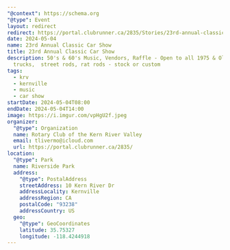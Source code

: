 ```yaml
---
"@context": https://schema.org
"@type": Event
layout: redirect
redirect: https://portal.clubrunner.ca/2835/Stories/23rd-annual-classic-car-show-may-4th-2024-8am-2pm
date: 2024-05-04
name: 23rd Annual Classic Car Show
title: 23rd Annual Classic Car Show
description: 50's & 60's Music, Vendors, Raffle - Open to all 1975 & Older cars,
  trucks,  street rods, rat rods - stock or custom
tags:
  - krv
  - kernville
  - music
  - car show
startDate: 2024-05-04T08:00
endDate: 2024-05-04T14:00
image: https://i.imgur.com/vpHgU2f.jpeg
organizer:
  "@type": Organization
  name: Rotary Club of the Kern River Valley
  email: tlivermo@icloud.com
  url: https://portal.clubrunner.ca/2835/
location:
  "@type": Park
  name: Riverside Park
  address:
    "@type": PostalAddress
    streetAddress: 10 Kern River Dr
    addressLocality: Kernville
    addressRegion: CA
    postalCode: "93238"
    addressCountry: US
  geo:
    "@type": GeoCoordinates
    latitude: 35.75327
    longitude: -118.4244918
---
```

